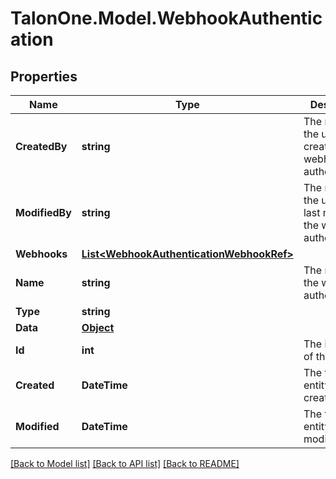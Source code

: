 # TalonOne.Model.WebhookAuthentication
## Properties

Name | Type | Description | Notes
------------ | ------------- | ------------- | -------------
**CreatedBy** | **string** | The name of the user who created the webhook authentication. | 
**ModifiedBy** | **string** | The name of the user who last modified the webhook authentication. | 
**Webhooks** | [**List&lt;WebhookAuthenticationWebhookRef&gt;**](WebhookAuthenticationWebhookRef.md) |  | 
**Name** | **string** | The name of the webhook authentication. | 
**Type** | **string** |  | 
**Data** | [**Object**](.md) |  | 
**Id** | **int** | The internal ID of this entity. | 
**Created** | **DateTime** | The time this entity was created. | 
**Modified** | **DateTime** | The time this entity was last modified. | 

[[Back to Model list]](../README.md#documentation-for-models) [[Back to API list]](../README.md#documentation-for-api-endpoints) [[Back to README]](../README.md)


